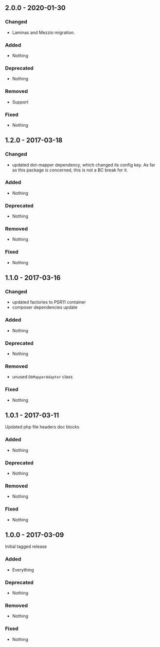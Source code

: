 ## 2.0.0 - 2020-01-30

### Changed
* Laminas and Mezzio migration.

### Added
* Nothing

### Deprecated
* Nothing

### Removed
* Support

### Fixed
* Nothing


## 1.2.0 - 2017-03-18

### Changed
* updated dot-mapper dependency, which changed its config key.
As far as this package is concerned, this is not a BC break for it.

### Added
* Nothing

### Deprecated
* Nothing

### Removed
* Nothing

### Fixed
* Nothing


## 1.1.0 - 2017-03-16

### Changed
* updated factories to PSR11 container
* composer dependencies update

### Added
* Nothing

### Deprecated
* Nothing

### Removed
* unused `DbMapperAdapter` class

### Fixed
* Nothing


## 1.0.1 - 2017-03-11

Updated php file headers doc blocks

### Added
* Nothing

### Deprecated
* Nothing

### Removed
* Nothing

### Fixed
* Nothing


## 1.0.0 - 2017-03-09

Initial tagged release

### Added
* Everything

### Deprecated
* Nothing

### Removed
* Nothing

### Fixed
* Nothing
